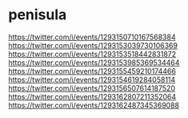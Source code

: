 # penisula
https://twitter.com/i/events/1293150710167568384 https://twitter.com/i/events/1293153039730106369 https://twitter.com/i/events/1293153518442831872 https://twitter.com/i/events/1293153985369534464 https://twitter.com/i/events/1293155459210174466 https://twitter.com/i/events/1293154619284058114 https://twitter.com/i/events/1293156507614187520 https://twitter.com/i/events/1293162807211352064 https://twitter.com/i/events/1293162487345369088
